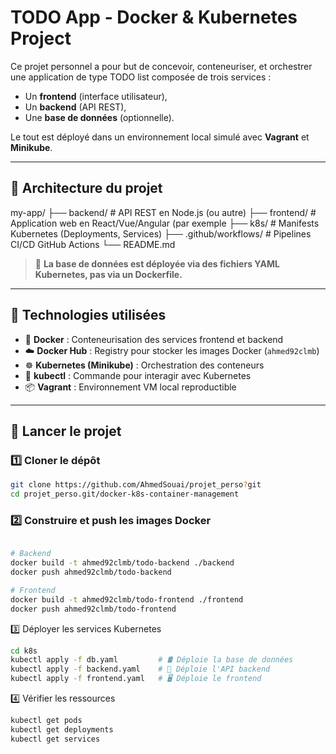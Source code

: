 # TODO App - Docker & Kubernetes Project

Ce projet personnel a pour but de concevoir, conteneuriser, et orchestrer une application de type TODO list composée de trois services :

- Un **frontend** (interface utilisateur),
- Un **backend** (API REST),
- Une **base de données** (optionnelle).

Le tout est déployé dans un environnement local simulé avec **Vagrant** et **Minikube**.

---

## 🧱 Architecture du projet

my-app/
  ├── backend/ # API REST en Node.js (ou autre) 
  ├── frontend/ # Application web en React/Vue/Angular (par exemple
  ├── k8s/ # Manifests Kubernetes (Deployments, Services) 
  ├── .github/workflows/ # Pipelines CI/CD GitHub Actions 
  └── README.md


> 📌 **La base de données est déployée via des fichiers YAML Kubernetes, pas via un Dockerfile.**

---

## 🧰 Technologies utilisées

- 🐳 **Docker** : Conteneurisation des services frontend et backend  
- ☁️ **Docker Hub** : Registry pour stocker les images Docker (`ahmed92clmb`)  
- ☸️ **Kubernetes (Minikube)** : Orchestration des conteneurs  
- 🧪 **kubectl** : Commande pour interagir avec Kubernetes  
- 📦 **Vagrant** : Environnement VM local reproductible

---

## 🚀 Lancer le projet

### 1️⃣ Cloner le dépôt
```bash
git clone https://github.com/AhmedSouai/projet_perso?git
cd projet_perso.git/docker-k8s-container-management
```

### 2️⃣  Construire et push les images Docker
```bash

# Backend
docker build -t ahmed92clmb/todo-backend ./backend
docker push ahmed92clmb/todo-backend

# Frontend
docker build -t ahmed92clmb/todo-frontend ./frontend
docker push ahmed92clmb/todo-frontend
```
3️⃣ Déployer les services Kubernetes

```bash
cd k8s
kubectl apply -f db.yaml         # 🛢️ Déploie la base de données
kubectl apply -f backend.yaml    # 🔧 Déploie l'API backend
kubectl apply -f frontend.yaml   # 🖥️ Déploie le frontend
```
4️⃣ Vérifier les ressources
```bash
kubectl get pods
kubectl get deployments
kubectl get services

```

